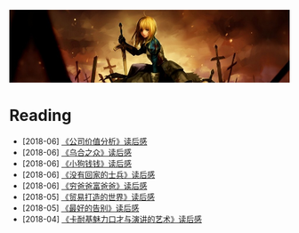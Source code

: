 [![header](../assets/header05.jpg)](https://yuenshome.github.io)

# Reading

- [2018-06] [《公司价值分析》读后感](../timeline/2018-06/company-worth-analysis)  
- [2018-06] [《乌合之众》读后感](../timeline/2018-06/crowd)  
- [2018-06] [《小狗钱钱》读后感](../timeline/2018-06/dog-money)  
- [2018-06] [《没有回家的士兵》读后感](../timeline/2018-06/homesick-soldiers)  
- [2018-06] [《穷爸爸富爸爸》读后感](../timeline/2018-06/poor-dad-rich-dad)  
- [2018-05] [《贸易打造的世界》读后感](../timeline/2018-05/the-world-that-trade-created)
- [2018-05] [《最好的告别》读后感](../timeline/2018-05/being-mortal)
- [2018-04] [《卡耐基魅力口才与演讲的艺术》读后感](../timeline/2018-04/art-of-speech)

